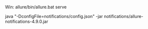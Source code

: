 Win: allure/bin/allure.bat serve


java "-DconfigFile=notifications/config.json" -jar notifications/allure-notifications-4.9.0.jar
